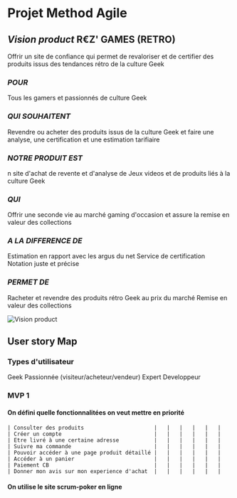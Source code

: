 # Projet Method Agile

##  _Vision product_ R€Z' GAMES (RETRO)
 
Offrir un site de confiance qui permet de revaloriser et de certifier des produits issus des tendances rétro de la culture Geek
 
### _POUR_
 
Tous les gamers et passionnés de culture Geek
 
### _QUI SOUHAITENT_
 
Revendre ou acheter des produits issus de la culture Geek et faire une analyse, une certification et une estimation  tarifiaire
 
### _NOTRE PRODUIT EST_
 
n site d'achat de revente et d'analyse de Jeux videos et de produits liés à la culture Geek
 
### _QUI_
 
Offrir une seconde vie au marché gaming d'occasion et assure la remise en valeur des collections
 
### _A LA DIFFERENCE DE_
 
Estimation en rapport avec les argus du net
Service de certification
Notation juste et précise
 
### _PERMET DE_
Racheter et revendre des produits rétro Geek au prix du marché
Remise en valeur des collections

![Vision product](/home/rodolphe-delory/Notes-MD/Images/Vision_Product_REZ.jpeg "Vision schema")



## User story Map

### Types d'utilisateur

Geek Passionnée (visiteur/acheteur/vendeur)
Expert 
Developpeur 


### MVP 1

#### On défini quelle fonctionnalitées on veut mettre en priorité 

    | Consulter des produits                      |   |   |   |   |   |
    | Créer un compte                             |   |   |   |   |   |
    | Etre livré à une certaine adresse           |   |   |   |   |   |
    | Suivre ma commande                          |   |   |   |   |   |
    | Pouvoir accéder à une page produit détaillé |   |   |   |   |   |
    | Accéder à un panier                         |   |   |   |   |   |
    | Paiement CB                                 |   |   |   |   |   |
    | Donner mon avis sur mon experience d'achat  |   |   |   |   |   |


#### On utilise le site scrum-poker en ligne 

